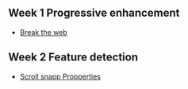 ## Week 1 Progressive enhancement

- [Break the web](https://github.com/eltongonc/browser-technology/Funda)

## Week 2 Feature detection

- [Scroll snapp Propperties](https://github.com/eltongonc/browser-technology/feature_detection/demo1)
